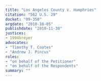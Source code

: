 ```yaml
---
title: "Los Angeles County v. Humphries"
citation: "562 U.S. 29"
docket: "09-350"
argdate: "2010-10-05"
publishdate: "2010-11-30"
justices:
- 1994breyer
advocates:
- "Timothy T. Coates"
- "Andrew J. Pincus"
roles:
- "on behalf of the Petitioner"
- "on behalf of the Respondents"
summary: ""
---
```


